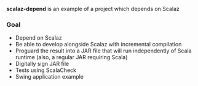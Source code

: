 **scalaz-depend** is an example of a project which depends on Scalaz

### Goal

* Depend on Scalaz
* Be able to develop alongside Scalaz with incremental compilation
* Proguard the result into a JAR file that will run independently of Scala runtime (also, a regular JAR requiring Scala)
* Digitally sign JAR file
* Tests using ScalaCheck
* Swing application example
